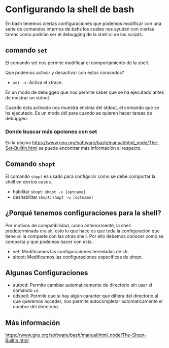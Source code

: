 # Configurando la shell de bash

En bash tenemos ciertas configuraciones que podemos modificar con una serie de comandos internos de bahs los cuales nos ayudan con ciertas tareas como podrían ser el debugging de la shell oi de los scripts.

## comando `set`

El comando set nos permite modificar el comportamiento de la shell.

Que podemos activar y desactivar con estos comandos?

- `set -x`: Activa el xtrace. 

Es un modo de debuggeo que nos permite saber que se ha ejecutado antes de mostrar un stdout. 

Cuando esta activado nos muestra encima del stdout, el comando que se ha ejecutado. Es un modo útil para cuando se quieren hacer tareas de debuggeo.

### Donde buscar más opciones con set

En la página https://www.gnu.org/software/bash/manual/html_node/The-Set-Builtin.html se puede encontrar más información al respecto.

## Comando `shopt`

El comando `shopt` es usado para configurar como se debe comportar la shell en ciertos casos.

- habilitar `shopt`: `shopt -s [optname]` 
- deshabilitar `shopt`: `shopt -u [optname]` 

## ¿Porqué tenemos configuraciones para la shell?

Por motivos de compatibilidad, como anteriormente, la shell predeterminada era `sh`, esto lo que hace es que toda la configuración que tiene `sh` la comparte con las otras shell. Por ello debemos conocer como se comporta y que podemos hacer con esta.

- set: Modificamos las configuraciones heredadas de sh.
- shopt: Modificamos las configuraciones especificas de shopt.

## Algunas Configuraciones

- autocd: Permite cambiar automaticamente de directorio sin usar el comando `cd`.
- cdspell: Permite que si hay algún caracter que difiera del directorio al que queremos acceder, nos permite autocompletar automaticamente el nombre del directorio.

## Más información

https://www.gnu.org/software/bash/manual/html_node/The-Shopt-Builtin.html


